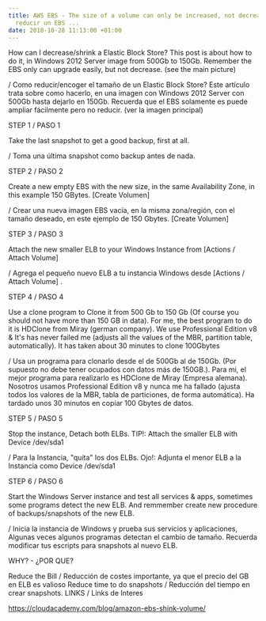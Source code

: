 ```yaml
---
title: AWS EBS - The size of a volume can only be increased, not decreased. / Cómo
  reducir un EBS ...
date: 2018-10-28 11:13:00 +01:00
---
```


How can I decrease/shrink a Elastic Block Store? This post is about how to do it, in Windows 2012 Server image from 500Gb to 150Gb. Remember the EBS only can upgrade easily, but not decrease. (see the main picture)

/ Como reducir/encoger el tamaño de un Elastic Block Store? Este artículo trata sobre como hacerlo, en una imagen con Windows 2012 Server con 500Gb hasta dejarlo en 150Gb. Recuerda que el EBS solamente es puede ampliar fácilmente pero no reducir. (ver la imagen principal)

STEP 1 / PASO 1

Take the last snapshot to get a good backup, first at all.

/ Toma una última snapshot como backup antes de nada.

STEP 2 / PASO 2

Create a new empty EBS with the new size, in the same Availability Zone, in this example 150 GBytes. [Create Volumen]

/ Crear una nueva imagen EBS vacía, en la misma zona/región, con el tamaño deseado, en este ejemplo de 150 Gbytes. [Create Volumen]




STEP 3 / PASO 3

Attach the new smaller ELB to your Windows Instance from [Actions / Attach Volume]

/ Agrega el pequeño nuevo ELB a tu instancia Windows desde [Actions / Attach Volume] .


STEP 4 / PASO 4

Use a clone program to Clone it from 500 Gb to 150 Gb (Of course you should not have more than 150 GB in data). For me, the best program to do it is HDClone from Miray (german company). We use Professional Edition v8 & It's has never failed me (adjusts all the values of the MBR, partition table, automatically). It has taken about 30 minutes to clone 100Gbytes

/ Usa un programa para clonarlo desde el de 500Gb al de 150Gb. (Por supuesto no debe tener ocupados con datos más de 150GB.). Para mi, el mejor programa para realizarlo es HDClone de Miray (Empresa alemana). Nosotros usamos Professional Edition v8 y nunca me ha fallado (ajusta todos los valores de la MBR, tabla de particiones, de forma automática). Ha tardado unos 30 minutos en copiar 100 Gbytes de datos.


STEP 5 / PASO 5

Stop the instance, Detach both ELBs. TIP!: Attach the smaller ELB with Device /dev/sda1

/ Para la Instancia, "quita" los dos ELBs. Ojo!: Adjunta el menor ELB a la Instancia como Device /dev/sda1


STEP 6 / PASO 6

Start the Windows Server instance and test all services & apps, sometimes some programs detect the new ELB. And remmember create new procedure of backups/snapshots of the new ELB.

/ Inicia la instancia de Windows y prueba sus servicios y aplicaciones, Algunas veces algunos programas detectan el cambio de tamaño. Recuerda modificar tus escripts para snapshots al nuevo ELB.

WHY? - ¿POR QUE?

Reduce the Bill / Reducción de costes importante, ya que el precio del GB en ELB es valioso
Reduce time to do snapshots / Reducción del tiempo en crear snapshots.
LINKS / Links de Interes

https://cloudacademy.com/blog/amazon-ebs-shink-volume/